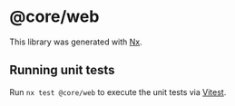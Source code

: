 # @core/web

This library was generated with [Nx](https://nx.dev).

## Running unit tests

Run `nx test @core/web` to execute the unit tests via [Vitest](https://vitest.dev/).
